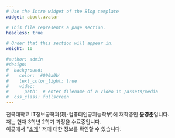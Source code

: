 ```yaml
---
# Use the Intro widget of the Blog template
widget: about.avatar

# This file represents a page section.
headless: true

# Order that this section will appear in.
weight: 10

#author: admin
#design:
#  background:
#    color: '#090a0b'
#    text_color_light: true
#    video:
#      path:  # enter filename of a video in /assets/media
#  css_class: fullscreen
---
```


전북대학교 IT정보공학과(現-컴퓨터인공지능학부)에 재학중인 **윤영준**입니다.  
저는 현재 3학년 2학기 과정을 수료중입니다.   
이곳에서   "[소개](/ko/about/)"  저에 대한 정보를 확인할 수 있습니다.
